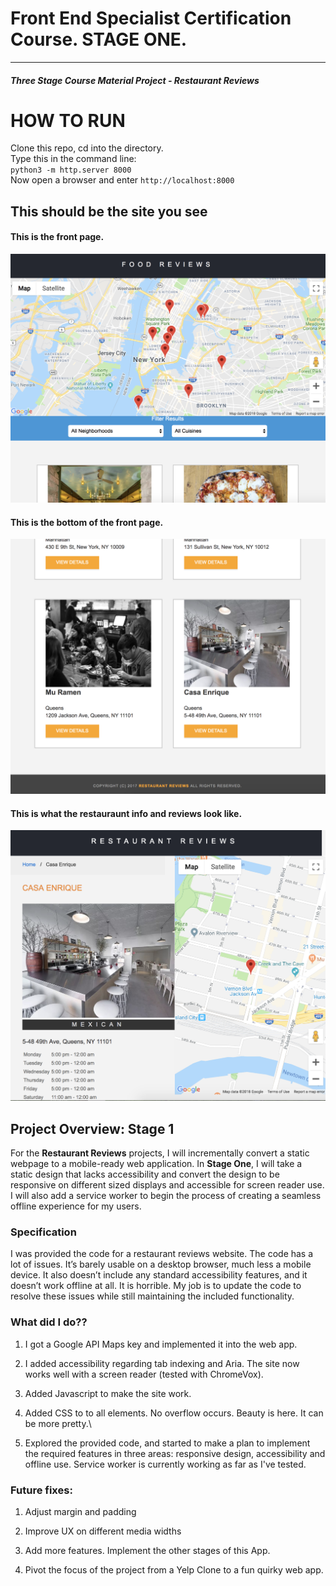 # Front End Specialist Certification Course. STAGE ONE.
---
#### _Three Stage Course Material Project - Restaurant Reviews_

# HOW TO RUN
Clone this repo, cd into the directory.  
Type this in the command line:  
`python3 -m http.server 8000`  
Now open a browser and enter `http://localhost:8000`  

## This should be the site you see  

#### This is the front page.
![Landing page of the website showing a map of NY and a selection of places to eat](https://github.com/byn3/mws-restaurant-stage-1/blob/master/img/Rest1.png)

#### This is the bottom of the front page.
![Screenshot of what a selection of the restauraunts look like](https://github.com/byn3/mws-restaurant-stage-1/blob/master/img/Rest2.png)

#### This is what the restauraunt info and reviews look like.
![Screen shot of what appears on the screen if a restauraunt is selected. Reviews of that place and the location pops up.](https://github.com/byn3/mws-restaurant-stage-1/blob/master/img/Rest3.png)


## Project Overview: Stage 1

For the **Restaurant Reviews** projects, I will incrementally convert a static webpage to a mobile-ready web application. In **Stage One**, I will take a static design that lacks accessibility and convert the design to be responsive on different sized displays and accessible for screen reader use. I will also add a service worker to begin the process of creating a seamless offline experience for my users.

### Specification

I was provided the code for a restaurant reviews website. The code has a lot of issues. It’s barely usable on a desktop browser, much less a mobile device. It also doesn’t include any standard accessibility features, and it doesn’t work offline at all. It is horrible. My job is to update the code to resolve these issues while still maintaining the included functionality. 

### What did I do??

1. I got a Google API Maps key and implemented it into the web app.

2. I added accessibility regarding tab indexing and Aria. The site now works well with a screen reader (tested with ChromeVox).

3. Added Javascript to make the site work.

4. Added CSS to to all elements. No overflow occurs. Beauty is here. It can be more pretty.\

5. Explored the provided code, and started to make a plan to implement the required features in three areas: responsive design, accessibility and offline use. Service worker is currently working as far as I've tested.

### Future fixes:

1. Adjust margin and padding

2. Improve UX on different media widths

3. Add more features. Implement the other stages of this App.

4. Pivot the focus of the project from a Yelp Clone to a fun quirky web app.



